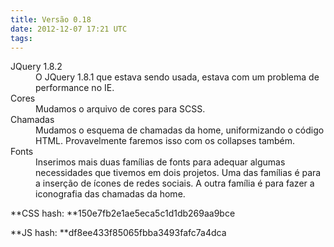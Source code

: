 ```yaml
---
title: Versão 0.18
date: 2012-12-07 17:21 UTC
tags:
---
```


<dl>
<dt>JQuery 1.8.2</dt>
<dd>O JQuery 1.8.1 que estava sendo usada, estava com um problema de performance no IE.</dd>

<dt>Cores</dt>
<dd>Mudamos o arquivo de cores para SCSS.</dd>

<dt>Chamadas</dt>
<dd>Mudamos o esquema de chamadas da home, uniformizando o código HTML. Provavelmente faremos isso com os collapses também.</dd>

<dt>Fonts</dt>
<dd>Inserimos mais duas famílias de fonts para adequar algumas necessidades que tivemos em dois projetos. Uma das famílias é para a inserção de ícones de redes sociais. A outra família é para fazer a iconografia das chamadas da home.</dd>

</dl>

**CSS hash: **150e7fb2e1ae5eca5c1d1db269aa9bce

**JS hash: **df8ee433f85065fbba3493fafc7a4dca
